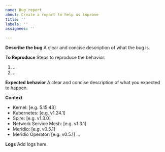 ```yaml
---
name: Bug report
about: Create a report to help us improve
title: ''
labels: ''
assignees: ''

---
```


**Describe the bug**
A clear and concise description of what the bug is.

**To Reproduce**
Steps to reproduce the behavior:
1. ...
2. ...

**Expected behavior**
A clear and concise description of what you expected to happen.

**Context**
 - Kernel: [e.g. 5.15.43]
 - Kubernetes: [e.g. v1.24.1]
 - Spire: [e.g. v1.3.0]
 - Network Service Mesh: [e.g. v1.3.1]
 - Meridio: [e.g. v0.5.1]
 - Meridio Operator: [e.g. v0.5.1]
 ...

**Logs**
Add logs here.